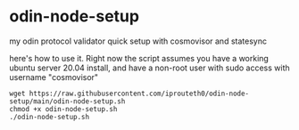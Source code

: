 # odin-node-setup
my odin protocol validator quick setup with cosmovisor and statesync

here's how to use it.  Right now the script assumes you have a working ubuntu server 20.04 install, and have a non-root user with sudo access with username "cosmovisor"

```
wget https://raw.githubusercontent.com/iprouteth0/odin-node-setup/main/odin-node-setup.sh
chmod +x odin-node-setup.sh
./odin-node-setup.sh
```
